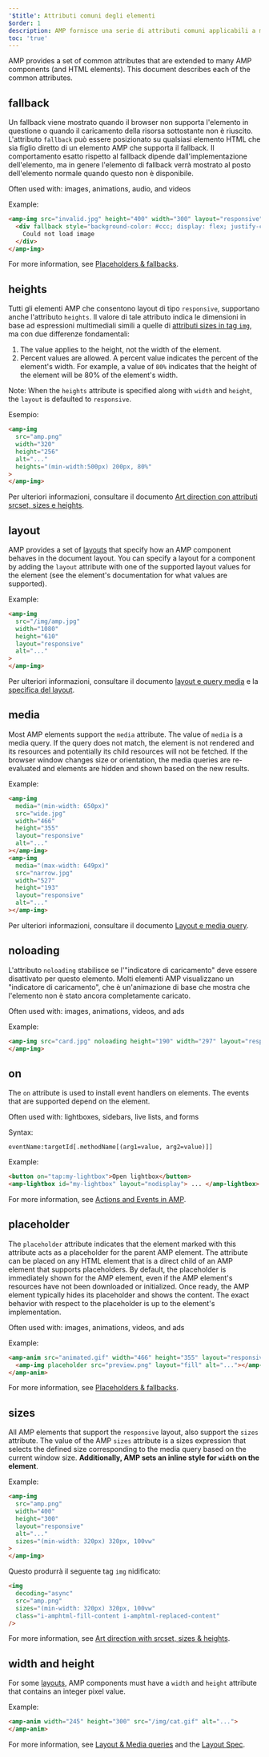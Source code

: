 ```yaml
---
'$title': Attributi comuni degli elementi
$order: 1
description: AMP fornisce una serie di attributi comuni applicabili a molti componenti AMP (ed elementi HTML). Questo documento descrive ciascuno degli attributi comuni.
toc: 'true'
---
```


AMP provides a set of common attributes that are extended to many AMP components (and HTML elements). This document describes each of the common attributes.

## fallback

Un fallback viene mostrato quando il browser non supporta l'elemento in questione o quando il caricamento della risorsa sottostante non è riuscito. L'attributo `fallback` può essere posizionato su qualsiasi elemento HTML che sia figlio diretto di un elemento AMP che supporta il fallback. Il comportamento esatto rispetto al fallback dipende dall'implementazione dell'elemento, ma in genere l'elemento di fallback verrà mostrato al posto dell'elemento normale quando questo non è disponibile.

Often used with: images, animations, audio, and videos

Example:

```html
<amp-img src="invalid.jpg" height="400" width="300" layout="responsive" alt="...">
  <div fallback style="background-color: #ccc; display: flex; justify-content: center; align-items: center;">
    Could not load image
  </div>
</amp-img>
```
For more information, see [Placeholders & fallbacks](../../../documentation/guides-and-tutorials/develop/style_and_layout/placeholders.md).

## heights

Tutti gli elementi AMP che consentono layout di tipo `responsive`, supportano anche l'attributo `heights`. Il valore di tale attributo indica le dimensioni in base ad espressioni multimediali simili a quelle di [attributi sizes in tag `img`](https://developer.mozilla.org/en-US/docs/Web/HTML/Element/img), ma con due differenze fondamentali:

1. The value applies to the height, not the width of the element.
2. Percent values are allowed. A percent value indicates the percent of the element's width. For example, a value of `80%` indicates that the height of the element will be 80% of the element's width.

Note: When the `heights` attribute is specified along with `width` and `height`, the `layout` is defaulted to `responsive`.

Esempio:

```html
<amp-img
  src="amp.png"
  width="320"
  height="256"
  alt="..."
  heights="(min-width:500px) 200px, 80%"
>
</amp-img>
```

Per ulteriori informazioni, consultare il documento [Art direction con attributi srcset, sizes e heights](../../../documentation/guides-and-tutorials/develop/style_and_layout/art_direction.md).

## layout

AMP provides a set of [layouts](../../../documentation/guides-and-tutorials/develop/style_and_layout/control_layout.md#the-layout-attribute) that specify how an AMP component behaves in the document layout. You can specify a layout for a component by adding the `layout` attribute with one of the supported layout values for the element (see the element's documentation for what values are supported).

Example:

```html
<amp-img
  src="/img/amp.jpg"
  width="1080"
  height="610"
  layout="responsive"
  alt="..."
>
</amp-img>
```

Per ulteriori informazioni, consultare il documento [layout e query media](../../../documentation/guides-and-tutorials/develop/style_and_layout/control_layout.md) e la [specifica del layout](amp-html-layout/index.md).

## media <a name="media"></a>

Most AMP elements support the `media` attribute. The value of `media` is a media query. If the query does not match, the element is not rendered and its resources and potentially its child resources will not be fetched. If the browser window changes size or orientation, the media queries are re-evaluated and elements are hidden and shown based on the new results.

Example:

```html
<amp-img
  media="(min-width: 650px)"
  src="wide.jpg"
  width="466"
  height="355"
  layout="responsive"
  alt="..."
></amp-img>
<amp-img
  media="(max-width: 649px)"
  src="narrow.jpg"
  width="527"
  height="193"
  layout="responsive"
  alt="..."
></amp-img>
```

Per ulteriori informazioni, consultare il documento [Layout e media query](../../../documentation/guides-and-tutorials/develop/style_and_layout/control_layout.md#element-media-queries).

## noloading

L'attributo `noloading` stabilisce se l'"indicatore di caricamento" deve essere <string>disattivato</string> per questo elemento. Molti elementi AMP visualizzano un "indicatore di caricamento", che è un'animazione di base che mostra che l'elemento non è stato ancora completamente caricato.

Often used with: images, animations, videos, and ads

Example:

```html
<amp-img src="card.jpg" noloading height="190" width="297" layout="responsive" alt="...">
</amp-img>
```

## on

The `on` attribute is used to install event handlers on elements. The events that are supported depend on the element.

Often used with: lightboxes, sidebars, live lists, and forms

Syntax:

```text
eventName:targetId[.methodName[(arg1=value, arg2=value)]]
```

Example:

```html
<button on="tap:my-lightbox">Open lightbox</button>
<amp-lightbox id="my-lightbox" layout="nodisplay"> ... </amp-lightbox>
```

For more information, see [Actions and Events in AMP](amp-actions-and-events.md).

## placeholder

The `placeholder` attribute indicates that the element marked with this attribute acts as a placeholder for the parent AMP element. The attribute can be placed on any HTML element that is a direct child of an AMP element that supports placeholders. By default, the placeholder is immediately shown for the AMP element, even if the AMP element's resources have not been downloaded or initialized. Once ready, the AMP element typically hides its placeholder and shows the content. The exact behavior with respect to the placeholder is up to the element's implementation.

Often used with: images, animations, videos, and ads

Example:

```html
<amp-anim src="animated.gif" width="466" height="355" layout="responsive" alt="...">
  <amp-img placeholder src="preview.png" layout="fill" alt="..."></amp-img>
</amp-anim>
```

For more information, see [Placeholders & fallbacks](../../../documentation/guides-and-tutorials/develop/style_and_layout/placeholders.md).

## sizes

All AMP elements that support the `responsive` layout, also support the `sizes` attribute. The value of the AMP `sizes` attribute is a sizes expression that selects the defined size corresponding to the media query based on the current window size. <strong>Additionally, AMP sets an inline style for <code>width</code> on the element</strong>.

Example:

```html
<amp-img
  src="amp.png"
  width="400"
  height="300"
  layout="responsive"
  alt="..."
  sizes="(min-width: 320px) 320px, 100vw"
>
</amp-img>
```

Questo produrrà il seguente tag `img` nidificato:

```html
<img
  decoding="async"
  src="amp.png"
  sizes="(min-width: 320px) 320px, 100vw"
  class="i-amphtml-fill-content i-amphtml-replaced-content"
/>
```

For more information, see [Art direction with srcset, sizes & heights](../../../documentation/guides-and-tutorials/develop/style_and_layout/art_direction.md).

## width and height

For some [layouts](../../../documentation/guides-and-tutorials/develop/style_and_layout/control_layout.md#the-layout-attribute), AMP components must have a `width` and `height` attribute that contains an integer pixel value.

Example:

```html
<amp-anim width="245" height="300" src="/img/cat.gif" alt="...">
</amp-anim>
```

For more information, see [Layout & Media queries](../../../documentation/guides-and-tutorials/develop/style_and_layout/control_layout.md) and the [Layout Spec](amp-html-layout/index.md).
